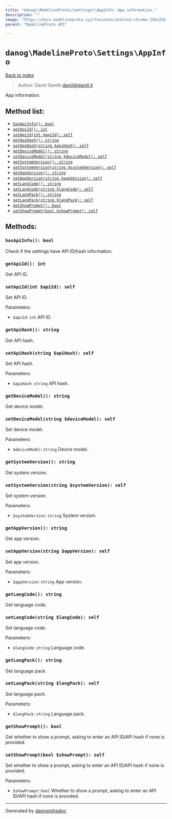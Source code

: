 ```yaml
---
title: "danog\\MadelineProto\\Settings\\AppInfo: App information."
description: ""
image: "https://docs.madelineproto.xyz/favicons/android-chrome-256x256.png"
parent: "MadelineProto API"

---
```

# `danog\MadelineProto\Settings\AppInfo`
[Back to index](../../../index.html)

> Author: Daniil Gentili <daniil@daniil.it>  
  

App information.  




## Method list:
* [`hasApiInfo(): bool`](#hasapiinfo-bool)
* [`getApiId(): int`](#getapiid-int)
* [`setApiId(int $apiId): self`](#setapiidint-apiid-self)
* [`getApiHash(): string`](#getapihash-string)
* [`setApiHash(string $apiHash): self`](#setapihashstring-apihash-self)
* [`getDeviceModel(): string`](#getdevicemodel-string)
* [`setDeviceModel(string $deviceModel): self`](#setdevicemodelstring-devicemodel-self)
* [`getSystemVersion(): string`](#getsystemversion-string)
* [`setSystemVersion(string $systemVersion): self`](#setsystemversionstring-systemversion-self)
* [`getAppVersion(): string`](#getappversion-string)
* [`setAppVersion(string $appVersion): self`](#setappversionstring-appversion-self)
* [`getLangCode(): string`](#getlangcode-string)
* [`setLangCode(string $langCode): self`](#setlangcodestring-langcode-self)
* [`getLangPack(): string`](#getlangpack-string)
* [`setLangPack(string $langPack): self`](#setlangpackstring-langpack-self)
* [`getShowPrompt(): bool`](#getshowprompt-bool)
* [`setShowPrompt(bool $showPrompt): self`](#setshowpromptbool-showprompt-self)

## Methods:
### `hasApiInfo(): bool`

Check if the settings have API ID/hash information.



### `getApiId(): int`

Get API ID.



### `setApiId(int $apiId): self`

Set API ID.


Parameters:

* `$apiId`: `int` API ID.  



### `getApiHash(): string`

Get API hash.



### `setApiHash(string $apiHash): self`

Set API hash.


Parameters:

* `$apiHash`: `string` API hash.  



### `getDeviceModel(): string`

Get device model.



### `setDeviceModel(string $deviceModel): self`

Set device model.


Parameters:

* `$deviceModel`: `string` Device model.  



### `getSystemVersion(): string`

Get system version.



### `setSystemVersion(string $systemVersion): self`

Set system version.


Parameters:

* `$systemVersion`: `string` System version.  



### `getAppVersion(): string`

Get app version.



### `setAppVersion(string $appVersion): self`

Set app version.


Parameters:

* `$appVersion`: `string` App version.  



### `getLangCode(): string`

Get language code.



### `setLangCode(string $langCode): self`

Set language code.


Parameters:

* `$langCode`: `string` Language code.  



### `getLangPack(): string`

Get language pack.



### `setLangPack(string $langPack): self`

Set language pack.


Parameters:

* `$langPack`: `string` Language pack.  



### `getShowPrompt(): bool`

Get whether to show a prompt, asking to enter an API ID/API hash if none is provided.



### `setShowPrompt(bool $showPrompt): self`

Set whether to show a prompt, asking to enter an API ID/API hash if none is provided.


Parameters:

* `$showPrompt`: `bool` Whether to show a prompt, asking to enter an API ID/API hash if none is provided.  



---
Generated by [danog/phpdoc](https://phpdoc.daniil.it)
